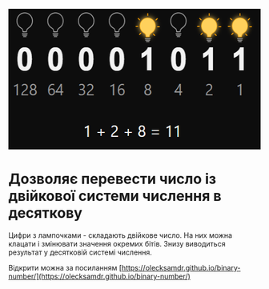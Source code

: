 <p align="center">
  <img width="525" height="281" alt="Скріншот додатку на якому зображено вісім перемикачів у вигляді лампочок" src="/img/screen.png?raw=true">
</p>

# Дозволяє перевести число із двійкової системи числення в десяткову

Цифри з лампочками - складають двійкове число.
На них можна клацати і змінювати значення окремих бітів.
Знизу виводиться результат у десятковій системі числення.

Відкрити можна за посиланням [https://olecksamdr.github.io/binary-number/](https://olecksamdr.github.io/binary-number/)